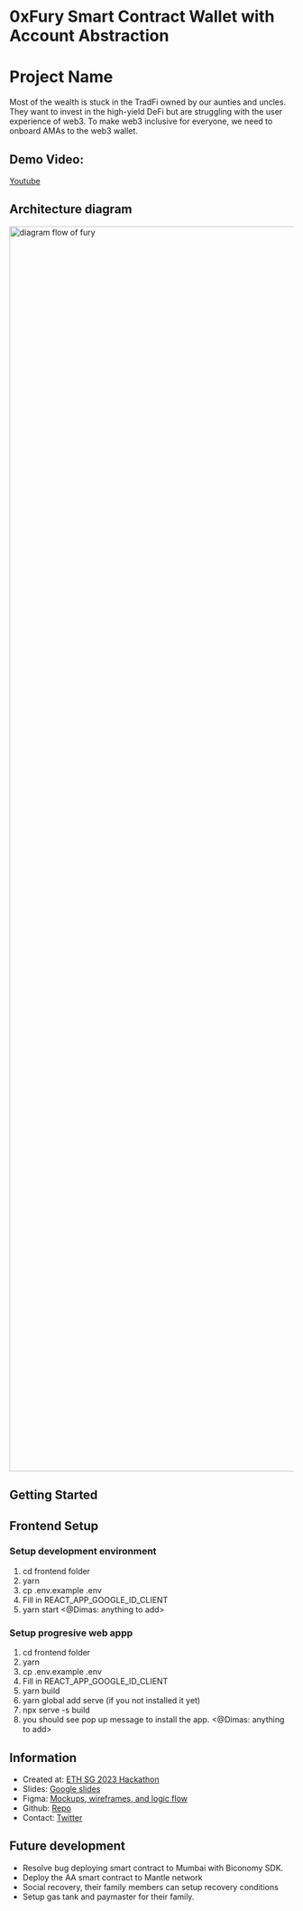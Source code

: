 # 0xFury Smart Contract Wallet with Account Abstraction

# Project Name

Most of the wealth is stuck in the TradFi owned by our aunties and uncles. They want to invest in the high-yield DeFi but are struggling with the user experience of web3. To make web3 inclusive for everyone, we need to onboard AMAs to the web3 wallet.

## Demo Video:

[Youtube](https://youtu.be/WyOZ8mxBPsE?si=FDhqrmMnzhqd8WNE)

## Architecture diagram

<img width="2207" alt="diagram flow of fury" src="https://github.com/fury-eth-hacks/0xfury/assets/33903086/974a7a40-72a1-47e6-b420-39e4a160b9ec">

## Getting Started

## Frontend Setup

### Setup development environment

1. cd frontend folder
2. yarn
3. cp .env.example .env
4. Fill in REACT_APP_GOOGLE_ID_CLIENT
5. yarn start
   <@Dimas: anything to add>

### Setup progresive web appp

1. cd frontend folder
2. yarn
3. cp .env.example .env
4. Fill in REACT_APP_GOOGLE_ID_CLIENT
5. yarn build
6. yarn global add serve (if you not installed it yet)
7. npx serve -s build
8. you should see pop up message to install the app.
   <@Dimas: anything to add>

## Information

- Created at: [ETH SG 2023 Hackathon](https://www.ethereumsingapore.com/hackathon)
- Slides: [Google slides](https://docs.google.com/presentation/d/1EVtZUIub5AwYhDRt5PEAKLbiavnI4_3Qu8yKORiUfh0/edit?usp=sharing)
- Figma: [Mockups, wireframes, and logic flow](https://www.figma.com/file/wDWskcAL1KRfD2eGzEnQS8/ETH-Hackathon-2023?type=design&mode=design)
- Github: [Repo](https://github.com/fury-eth-hacks/0xfury)
- Contact: [Twitter](https://twitter.com/0xteamfury)

## Future development

- Resolve bug deploying smart contract to Mumbai with Biconomy SDK.
- Deploy the AA smart contract to Mantle network
- Social recovery, their family members can setup recovery conditions
- Setup gas tank and paymaster for their family.

